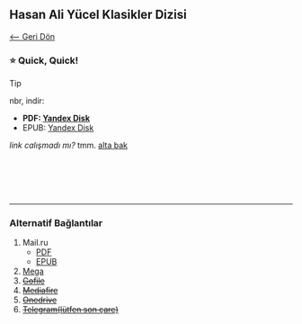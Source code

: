 ## Hasan Ali Yücel Klasikler Dizisi 

[<-- Geri Dön](/#yayınlar)

### ⭐ Quick, Quick!

> [!TIP]
> nbr, indir:
> - **PDF: [Yandex Disk](https://disk.yandex.com.tr/d/8o74TZrwVb_rqw)**
> - EPUB: [Yandex Disk](https://disk.yandex.com.tr/d/SeHRrd_twABYOA)


*link calışmadı mı?* tmm. [alta bak](#alternatif-bağlantılar)

<br>
<br>
<br>
<br>
<hr>

### Alternatif Bağlantılar
1. Mail.ru
   - [PDF](https://cloud.mail.ru/public/dCKC/unkvR5cEv)
   - [EPUB](https://cloud.mail.ru/public/16yT/LJKiZsfGn)
2. [Mega]()
3. ~~[Gofile](/slash/dur/mal.md)~~
4. ~~[Mediafire](/slash/dur/mal.md)~~
5. ~~[Onedrive](/slash/dur/mal.md)~~
6. ~~[Telegram(lütfen son çare)](https://t.me/+VjZXa5tZu0QxZjY0)~~


